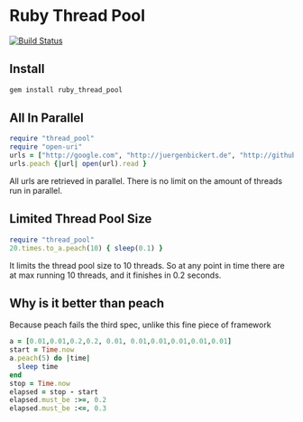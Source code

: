 # Ruby Thread Pool
[![Build Status](https://secure.travis-ci.org/simpleprogrammer/ruby-thread-pool.png)](http://travis-ci.org/simpleprogrammer/ruby-thread-pool)

## Install
```ruby
gem install ruby_thread_pool
```

## All In Parallel

```ruby
require "thread_pool"
require "open-uri"
urls = ["http://google.com", "http://juergenbickert.de", "http://github.com"]
urls.peach {|url| open(url).read }
```

All urls are retrieved in parallel. There is no limit on the amount of threads run in parallel.

## Limited Thread Pool Size

```ruby
require "thread_pool"
20.times.to_a.peach(10) { sleep(0.1) }
```

It limits the thread pool size to 10 threads. So at any point in time there are at max running 10 threads, and it finishes in 0.2 seconds.

## Why is it better than peach

Because peach fails the third spec, unlike this fine piece of framework

```ruby
a = [0.01,0.01,0.2,0.2, 0.01, 0.01,0.01,0.01,0.01,0.01]
start = Time.now
a.peach(5) do |time|
  sleep time
end
stop = Time.now
elapsed = stop - start
elapsed.must_be :>=, 0.2
elapsed.must_be :<=, 0.3
```